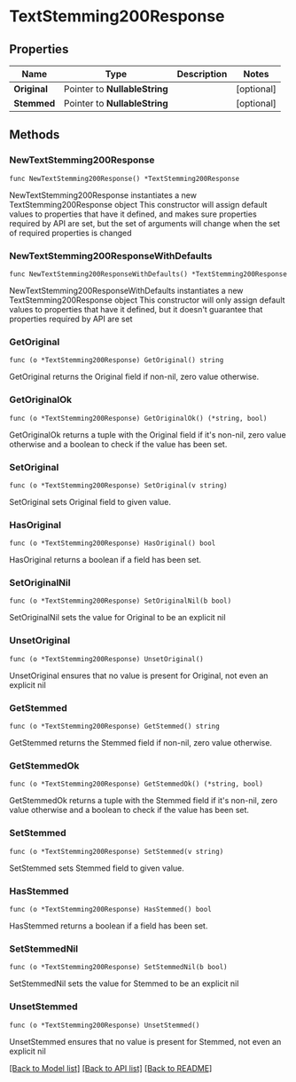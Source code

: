 # TextStemming200Response

## Properties

Name | Type | Description | Notes
------------ | ------------- | ------------- | -------------
**Original** | Pointer to **NullableString** |  | [optional] 
**Stemmed** | Pointer to **NullableString** |  | [optional] 

## Methods

### NewTextStemming200Response

`func NewTextStemming200Response() *TextStemming200Response`

NewTextStemming200Response instantiates a new TextStemming200Response object
This constructor will assign default values to properties that have it defined,
and makes sure properties required by API are set, but the set of arguments
will change when the set of required properties is changed

### NewTextStemming200ResponseWithDefaults

`func NewTextStemming200ResponseWithDefaults() *TextStemming200Response`

NewTextStemming200ResponseWithDefaults instantiates a new TextStemming200Response object
This constructor will only assign default values to properties that have it defined,
but it doesn't guarantee that properties required by API are set

### GetOriginal

`func (o *TextStemming200Response) GetOriginal() string`

GetOriginal returns the Original field if non-nil, zero value otherwise.

### GetOriginalOk

`func (o *TextStemming200Response) GetOriginalOk() (*string, bool)`

GetOriginalOk returns a tuple with the Original field if it's non-nil, zero value otherwise
and a boolean to check if the value has been set.

### SetOriginal

`func (o *TextStemming200Response) SetOriginal(v string)`

SetOriginal sets Original field to given value.

### HasOriginal

`func (o *TextStemming200Response) HasOriginal() bool`

HasOriginal returns a boolean if a field has been set.

### SetOriginalNil

`func (o *TextStemming200Response) SetOriginalNil(b bool)`

 SetOriginalNil sets the value for Original to be an explicit nil

### UnsetOriginal
`func (o *TextStemming200Response) UnsetOriginal()`

UnsetOriginal ensures that no value is present for Original, not even an explicit nil
### GetStemmed

`func (o *TextStemming200Response) GetStemmed() string`

GetStemmed returns the Stemmed field if non-nil, zero value otherwise.

### GetStemmedOk

`func (o *TextStemming200Response) GetStemmedOk() (*string, bool)`

GetStemmedOk returns a tuple with the Stemmed field if it's non-nil, zero value otherwise
and a boolean to check if the value has been set.

### SetStemmed

`func (o *TextStemming200Response) SetStemmed(v string)`

SetStemmed sets Stemmed field to given value.

### HasStemmed

`func (o *TextStemming200Response) HasStemmed() bool`

HasStemmed returns a boolean if a field has been set.

### SetStemmedNil

`func (o *TextStemming200Response) SetStemmedNil(b bool)`

 SetStemmedNil sets the value for Stemmed to be an explicit nil

### UnsetStemmed
`func (o *TextStemming200Response) UnsetStemmed()`

UnsetStemmed ensures that no value is present for Stemmed, not even an explicit nil

[[Back to Model list]](../README.md#documentation-for-models) [[Back to API list]](../README.md#documentation-for-api-endpoints) [[Back to README]](../README.md)


